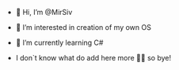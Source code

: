 - 👋 Hi, I’m @MirSiv
- 👀 I’m interested in creation of my own OS
- 🌱 I’m currently learning C#

- I don`t know what do add here more 🤷‍♂️ so bye!
